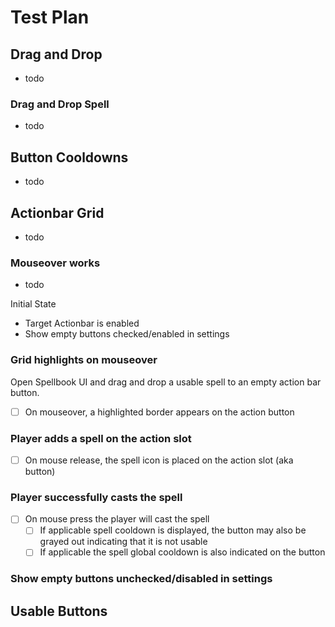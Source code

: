 # Test Plan

## Drag and Drop

- todo

### Drag and Drop Spell

- todo

## Button Cooldowns

- todo

## Actionbar Grid
 
- todo

### Mouseover works 

- todo

Initial State
 
- Target Actionbar is enabled
- Show empty buttons checked/enabled in settings

### Grid highlights on mouseover

Open Spellbook UI and drag and drop a usable spell to an empty action bar button.

- [ ] On mouseover, a highlighted border appears on the action button

### Player adds a spell on the action slot

- [ ] On mouse release, the spell icon is placed on the action slot (aka button)

### Player successfully casts the spell

- [ ] On mouse press the player will cast the spell
  - [ ] If applicable spell cooldown is displayed, the button may also be grayed out indicating that it is not usable
  - [ ] If applicable the spell global cooldown is also indicated on the button

### Show empty buttons unchecked/disabled in settings

## Usable Buttons

